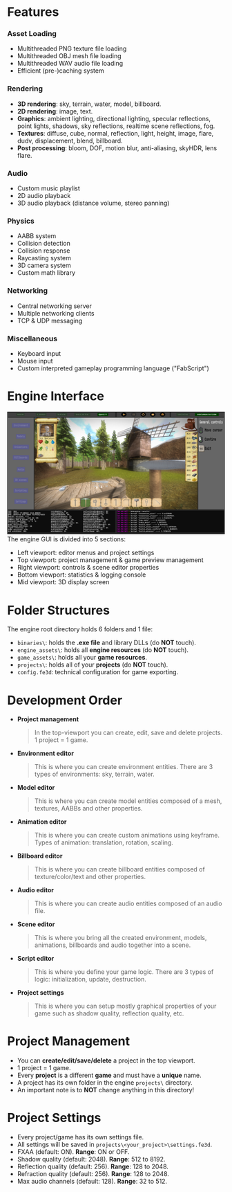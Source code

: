# Features
### Asset Loading
- Multithreaded PNG texture file loading
- Multithreaded OBJ mesh file loading
- Multithreaded WAV audio file loading
- Efficient (pre-)caching system  
### Rendering
- **3D rendering**: sky, terrain, water, model, billboard.
- **2D rendering**: image, text.
- **Graphics**: ambient lighting, directional lighting, specular reflections, point lights, shadows, sky reflections, realtime scene reflections, fog.
- **Textures**: diffuse, cube, normal, reflection, light, height, image, flare, dudv, displacement, blend, billboard.
- **Post processing**: bloom, DOF, motion blur, anti-aliasing, skyHDR, lens flare.
### Audio
- Custom music playlist
- 2D audio playback
- 3D audio playback (distance volume, stereo panning)
### Physics
- AABB system
- Collision detection
- Collision response
- Raycasting system
- 3D camera system
- Custom math library
### Networking
- Central networking server
- Multiple networking clients
- TCP & UDP messaging
### Miscellaneous
- Keyboard input
- Mouse input
- Custom interpreted gameplay programming language ("FabScript")

# Engine Interface
![interface](../images/interface.png)
The engine GUI is divided into 5 sections:
- Left viewport: editor menus and project settings
- Top viewport: project management & game preview management
- Right viewport: controls & scene editor properties
- Bottom viewport: statistics & logging console
- Mid viewport: 3D display screen

# Folder Structures
The engine root directory holds 6 folders and 1 file:
- `binaries\`: holds the **.exe file** and library DLLs (do **NOT** touch).
- `engine_assets\`: holds all **engine resources** (do **NOT** touch).
- `game_assets\`:  holds all your **game resources**.
- `projects\`: holds all of your **projects** (do **NOT** touch).
- `config.fe3d`: technical configuration for game exporting.

# Development Order
- **Project management**
  > In the top-viewport you can create, edit, save and delete projects. 1 project = 1 game.
- **Environment editor**
  > This is where you can create environment entities. There are 3 types of environments: sky, terrain, water.
- **Model editor**
  > This is where you can create model entities composed of a mesh, textures, AABBs and other properties.
- **Animation editor**
  > This is where you can create custom animations using keyframe. Types of animation: translation, rotation, scaling.
- **Billboard editor**
  > This is where you can create billboard entities composed of texture/color/text and other properties.
- **Audio editor**
  > This is where you can create audio entities composed of an audio file.
- **Scene editor**
  > This is where you bring all the created environment, models, animations, billboards and audio together into a scene.
- **Script editor**
  > This is where you define your game logic. There are 3 types of logic: initialization, update, destruction.
- **Project settings**
  > This is where you can setup mostly graphical properties of your game such as shadow quality, reflection quality, etc.

# Project Management
- You can **create/edit/save/delete** a project in the top viewport.
- 1 project = 1 game.
- Every **project** is a different **game** and must have a **unique** name.
- A project has its own folder in the engine `projects\` directory.
- An important note is to **NOT** change anything in this directory!

# Project Settings
- Every project/game has its own settings file.
- All settings will be saved in `projects\<your_project>\settings.fe3d`.
- FXAA (default: ON). **Range**: ON or OFF.
- Shadow quality (default: 2048). **Range**: 512 to 8192.
- Reflection quality (default: 256). **Range**: 128 to 2048.
- Refraction quality (default: 256). **Range**: 128 to 2048.
- Max audio channels (default: 128). **Range**: 32 to 512.
